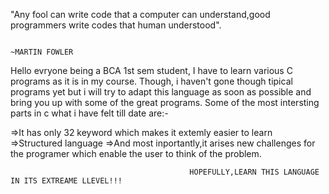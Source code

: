 "Any fool can write code that a computer can understand,good programmers write codes that human understood". 
                                                                                     
                                                                                     ~MARTIN FOWLER
Hello evryone being a BCA 1st sem student, I have to learn various C programs as it is in my course. Though, i haven't gone though tipical programs yet but i will try to adapt this language as soon as possible and bring you up with some of the great programs.
Some of the most intersting parts in c what i have felt till date are:-
                                                                        
=>It has only 32 keyword which makes it extemly easier to learn
                                                                        =>Structured language
                                                                        =>And most inportantly,it arises new challenges for the programer which enable the user to think of the problem.
                                                                        
                                                                        
                                            HOPEFULLY,LEARN THIS LANGUAGE IN ITS EXTREAME LLEVEL!!!                            
